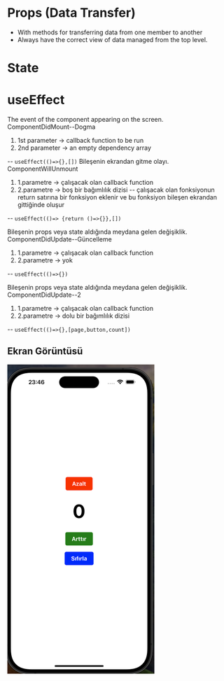 # Props (Data Transfer)

- With methods for transferring data from one member to another
- Always have the correct view of data managed from the top level.

# State

# useEffect

The event of the component appearing on the screen. ComponentDidMount--Dogma

1. 1st parameter -> callback function to be run
2. 2nd parameter -> an empty dependency array

-- `useEffect(()=>{},[])`
Bileşenin ekrandan gitme olayı. ComponentWillUnmount

1. 1.parametre -> çalışacak olan callback function
2. 2.parametre -> boş bir bağımlılık dizisi
   -- çalışacak olan fonksiyonun return satırına bir fonksiyon eklenir ve bu fonksiyon bileşen ekrandan gittiğinde oluşur

-- `useEffect(()=> {return ()=>{}},[])`

Bileşenin props veya state aldığında meydana gelen değişiklik. ComponentDidUpdate--Güncelleme

1. 1.parametre -> çalışacak olan callback function
2. 2.parametre -> yok

-- `useEffect(()=>{})`

Bileşenin props veya state aldığında meydana gelen değişiklik. ComponentDidUpdate--2

1. 1.parametre -> çalışacak olan callback function
2. 2.parametre -> dolu bir bağımlılık dizisi

-- `useEffect(()=>{},[page,button,count])`

## Ekran Görüntüsü

![](./assets/counter1.png)
